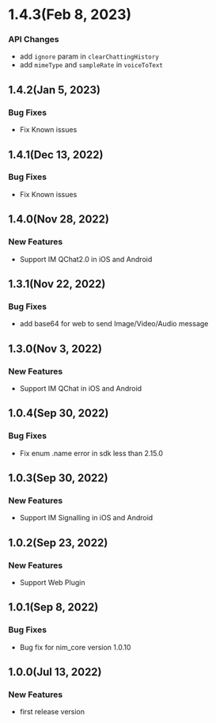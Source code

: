 # 1.4.3(Feb 8, 2023)

### API Changes
* add `ignore` param in `clearChattingHistory`
* add `mimeType` and `sampleRate` in `voiceToText`

## 1.4.2(Jan 5, 2023)
### Bug Fixes
* Fix Known issues

## 1.4.1(Dec 13, 2022)
### Bug Fixes
* Fix Known issues

## 1.4.0(Nov 28, 2022)
### New Features
* Support IM QChat2.0 in iOS and Android

## 1.3.1(Nov 22, 2022)
### Bug Fixes
* add base64 for web to send Image/Video/Audio message

## 1.3.0(Nov 3, 2022)
### New Features
* Support IM QChat in iOS and Android

## 1.0.4(Sep 30, 2022)
### Bug Fixes
* Fix enum .name error in sdk less than 2.15.0

## 1.0.3(Sep 30, 2022)
### New Features
* Support IM Signalling in iOS and Android

## 1.0.2(Sep 23, 2022)
### New Features
* Support Web Plugin

## 1.0.1(Sep 8, 2022)

### Bug Fixes
* Bug fix for nim_core version 1.0.10

## 1.0.0(Jul 13, 2022)

### New Features
* first release version
